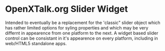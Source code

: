 # OpenXTalk.org Slider Widget

 Intended to eventually be a replacement for the 'classic"  slider object which has rather limited options for syling properties and which may be very differnt in appearence from one platform to the next. A widget based slider control can be consistant in it's appearence on every platform, including in web/HTML5 standalone apps.
